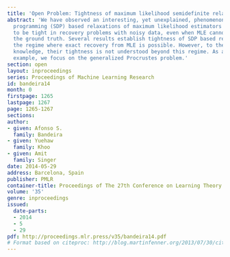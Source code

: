 ```yaml
---
title: 'Open Problem: Tightness of maximum likelihood semidefinite relaxations'
abstract: 'We have observed an interesting, yet unexplained, phenomenon: Semidefinite
  programming (SDP) based relaxations of maximum likelihood estimators (MLE) tend
  to be tight in recovery problems with noisy data, even when MLE cannot exactly recover
  the ground truth. Several results establish tightness of SDP based relaxations in
  the regime where exact recovery from MLE is possible. However, to the best of our
  knowledge, their tightness is not understood beyond this regime. As an illustrative
  example, we focus on the generalized Procrustes problem.'
section: open
layout: inproceedings
series: Proceedings of Machine Learning Research
id: bandeira14
month: 0
firstpage: 1265
lastpage: 1267
page: 1265-1267
sections: 
author:
- given: Afonso S.
  family: Bandeira
- given: Yuehaw
  family: Khoo
- given: Amit
  family: Singer
date: 2014-05-29
address: Barcelona, Spain
publisher: PMLR
container-title: Proceedings of The 27th Conference on Learning Theory
volume: '35'
genre: inproceedings
issued:
  date-parts:
  - 2014
  - 5
  - 29
pdf: http://proceedings.mlr.press/v35/bandeira14.pdf
# Format based on citeproc: http://blog.martinfenner.org/2013/07/30/citeproc-yaml-for-bibliographies/
---
```

